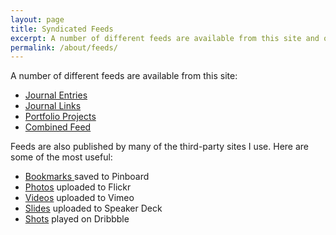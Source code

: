 ```yaml
---
layout: page
title: Syndicated Feeds
excerpt: A number of different feeds are available from this site and on many of the third-party sites I use.
permalink: /about/feeds/
---
```

A number of different feeds are available from this site:

* <a rel="alternate" type="application/atom+xml" href="/feeds/journal/">Journal Entries</a>
* <a rel="alternate" type="application/atom+xml" href="/feeds/links/">Journal Links</a>
* <a rel="alternate" type="application/atom+xml" href="/feeds/portfolio/">Portfolio Projects</a>
* <a rel="alternate" type="application/atom+xml" href="/feeds/combined/">Combined Feed</a>

Feeds are also published by many of the third-party sites I use. Here are some of the most useful:

* <a rel="alternate" type="application/rss+xml" href="http://feeds.pinboard.in/rss/u:paulrobertlloyd">Bookmarks </a> saved to Pinboard
* <a rel="alternate" type="application/atom+xml" href="http://api.flickr.com/services/feeds/photos_public.gne?id=40543580@N05&#38;lang=en-us&#38;format=atom">Photos</a> uploaded to Flickr
* <a rel="alternate" type="application/rss+xml" href="http://vimeo.com/paulrobertlloyd/videos/rss">Videos</a> uploaded to Vimeo
* <a rel="alternate" type="application/rss+xml" href="http://speakerdeck.com/u/paulrobertlloyd.atom">Slides</a> uploaded to Speaker Deck
* <a rel="alternate" type="application/rss+xml" href="http://dribbble.com/paulrobertlloyd/shots.rss">Shots</a> played on Dribbble
